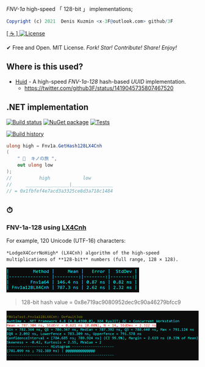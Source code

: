*FNV-1a* high-speed 「 128-bit 」 implementations;

```r
Copyright (c) 2021  Denis Kuzmin <x-3F@outlook.com> github/3F
```

[ [ ☕ ] ](https://3F.github.io/Donation/) [![License](https://img.shields.io/badge/License-MIT-74A5C2.svg)](https://github.com/3F/Fnv1a128/blob/master/License.txt)

✔ Free and Open. MIT License. *Fork! Star! Contribute! Share! Enjoy!*


## Where is this used?

* [Huid](https://github.com/3F/Huid) - A high-speed *FNV-1a-128* hash-based *UUID* implementation.
    * https://twitter.com/github3F/status/1419045735807467520


## .NET implementation

[![Build status](https://ci.appveyor.com/api/projects/status/b4xe42qq5vm0ga47/branch/master?svg=true)](https://ci.appveyor.com/project/3Fs/fnv1a128/branch/master)
[![NuGet package](https://img.shields.io/nuget/v/Fnv1a128.svg)](https://www.nuget.org/packages/Fnv1a128/) 
[![Tests](https://img.shields.io/appveyor/tests/3Fs/fnv1a128/master.svg)](https://ci.appveyor.com/project/3Fs/fnv1a128/build/tests)

[![Build history](https://buildstats.info/appveyor/chart/3Fs/fnv1a128?buildCount=15&includeBuildsFromPullRequest=true&showStats=true)](https://ci.appveyor.com/project/3Fs/fnv1a128/history)

```csharp
ulong high = Fnv1a.GetHash128LX4Cnh
(
    " 🚴  キノの旅 ",
    out ulong low
);
//          high            low
//     ________________|_______________
// = 0x1fbfef4e7acd3a3325ce8d3a718c1484
```

## ⏱

### FNV-1a-128 using [LX4Cnh](https://github.com/3F/LX4Cnh)

For example, 120 Unicode (UTF-16) characters:

`*LodgeX4CorrNoHigh* (LX4Cnh) algorithm of the high-speed multiplications of **128-bit** numbers (full range, 128 × 128).`

[![](/img/benchmark.120Utf16.table.png)](https://twitter.com/github3F/status/1416518052770992132)

> 128-bit hash value = 0x8e719ac9080952dec9c90a46279bfcc9

[![](/img/benchmark.120Utf16.png)](https://twitter.com/github3F/status/1416518052770992132)

